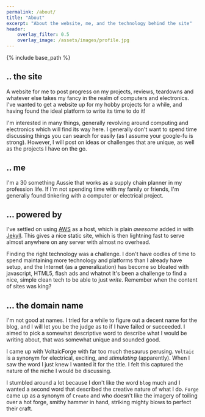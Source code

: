 ```yaml
---
permalink: /about/
title: "About"
excerpt: "About the website, me, and the technology behind the site"
header:
    overlay_filter: 0.5
    overlay_image: /assets/images/profile.jpg
---
```

{% include base_path %}
## .. the site

A website for me to post progress on my projects, reviews, teardowns and whatever else takes my fancy in the realm of computers and electronics.  I've wanted to get a website up for my hobby projects for a while, and having found the ideal platform to write its time to do it!

I'm interested in many things, generally revolving around computing and electronics which will find its way here.  I generally don't want to spend time discussing things you can search for easily (as I assume your google-fu is strong).  However, I will post on ideas or challenges that are unique, as well as the projects I have on the go.

## .. me

I'm a 30 something Aussie that works as a supply chain planner in my profession life.  If I'm not spending time with my family or friends, I'm generally found tinkering with a computer or electrical project.

## ... powered by

I've settled on using [AWS][AWS] as a host, which is plain _awesome_ added in with [Jekyll][Jekyll].  This gives a nice static site, which is then lightning fast to serve almost anywhere on any server with almost no overhead.

Finding the right technology was a challenge.  I don't have oodles of time to spend maintaining more technology and platforms than I already have setup, and the Internet (as a generalization) has become so bloated with javascript, HTML5, flash ads and whatnot It's been a challenge to find a nice, simple clean tech to be able to just _write_.  Remember when the content of sites was king?

## ... the domain name

I'm not good at names.  I tried for a while to figure out a decent name for the blog, and I will let you be the judge as to if I have failed or succeeded.  I aimed to pick a somewhat descriptive word to describe what I would be writing about, that was somewhat unique and sounded good.

I came up with VoltaicForge with far too much thesaurus perusing.  ``Voltaic`` is a synonym for electrical, exciting, and _stimulating_ (apparently).  When I saw the word I just knew I wanted it for the title.  I felt this captured the nature of the niche I would be discussing.

I stumbled around a lot because I don't like the word ``blog`` much and I wanted a second word that described the creative nature of what I do.  ``Forge`` came up as a synonym of ``Create`` and who doesn't like the imagery of toiling over a hot forge, smithy hammer in hand, striking mighty blows to perfect their craft.

[AWS]: https://aws.amazon.com/
[Jekyll]: https://jekyllrb.com/
